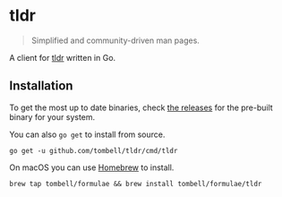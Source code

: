 # tldr

> Simplified and community-driven man pages.

A client for [tldr](http://tldr.sh) written in Go.

## Installation

To get the most up to date binaries, check [the releases][releases] for the
pre-built binary for your system.

[releases]: https://github.com/tombell/tldr/releases

You can also `go get` to install from source.

    go get -u github.com/tombell/tldr/cmd/tldr

On macOS you can use [Homebrew](https://brew.sh) to install.

    brew tap tombell/formulae && brew install tombell/formulae/tldr

